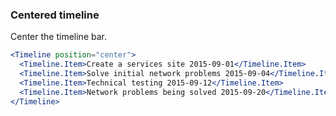 <demo>

### Centered timeline

Center the timeline bar.

```jsx live
<Timeline position="center">
  <Timeline.Item>Create a services site 2015-09-01</Timeline.Item>
  <Timeline.Item>Solve initial network problems 2015-09-04</Timeline.Item>
  <Timeline.Item>Technical testing 2015-09-12</Timeline.Item>
  <Timeline.Item>Network problems being solved 2015-09-20</Timeline.Item>
</Timeline>
```

</demo>
